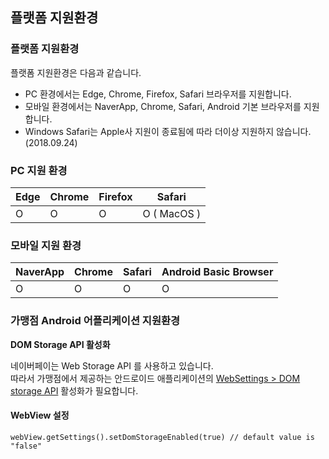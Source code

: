 ## 플랫폼 지원환경[​](#플랫폼-지원환경 "플랫폼 지원환경에 대한 직접 링크")

### 플랫폼 지원환경[​](#플랫폼-지원환경-1 "플랫폼 지원환경에 대한 직접 링크")

플랫폼 지원환경은 다음과 같습니다.

* PC 환경에서는 Edge, Chrome, Firefox, Safari 브라우저를 지원합니다.
* 모바일 환경에서는 NaverApp, Chrome, Safari, Android 기본 브라우저를 지원합니다.
* Windows Safari는 Apple사 지원이 종료됨에 따라 더이상 지원하지 않습니다.(2018.09.24)

### PC 지원 환경[​](#pc-지원-환경 "PC 지원 환경에 대한 직접 링크")

| Edge | Chrome | Firefox | Safari      |
| ---- | ------ | ------- | ----------- |
| O    | O      | O       | O ( MacOS ) |

### 모바일 지원 환경[​](#모바일-지원-환경 "모바일 지원 환경에 대한 직접 링크")

| NaverApp | Chrome | Safari | Android Basic Browser |
| -------- | ------ | ------ | --------------------- |
| O        | O      | O      | O                     |

### 가맹점 Android 어플리케이션 지원환경[​](#가맹점-android-어플리케이션-지원환경 "가맹점 Android 어플리케이션 지원환경에 대한 직접 링크")

**DOM Storage API 활성화**

네이버페이는 Web Storage API 를 사용하고 있습니다.<br /><!-- -->따라서 가맹점에서 제공하는 안드로이드 애플리케이션의 [WebSettings > DOM storage API](https://developer.android.com/reference/android/webkit/WebSettings#setDomStorageEnabled\(boolean\)) 활성화가 필요합니다.

#### WebView 설정[​](#webview-설정 "WebView 설정에 대한 직접 링크")

```
webView.getSettings().setDomStorageEnabled(true) // default value is "false"
```
